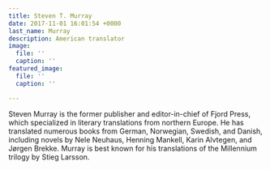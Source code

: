 ```yaml
---
title: Steven T. Murray
date: 2017-11-01 16:01:54 +0000
last_name: Murray
description: American translator
image:
  file: ''
  caption: ''
featured_image:
  file: ''
  caption: ''

---
```

Steven Murray is the former publisher and editor-in-chief of Fjord Press, which specialized in literary translations from northern Europe. He has translated numerous books from German, Norwegian, Swedish, and Danish, including novels by Nele Neuhaus, Henning Mankell, Karin Alvtegen, and Jørgen Brekke. Murray is best known for his translations of the Millennium trilogy by Stieg Larsson.